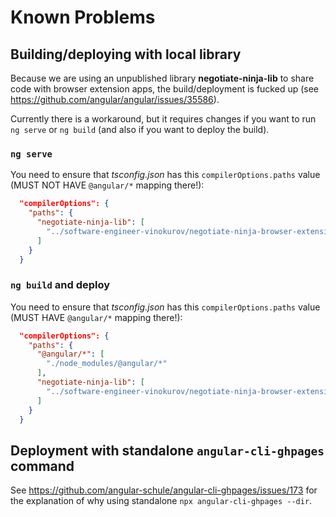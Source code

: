 # Known Problems

## Building/deploying with local library

Because we are using an unpublished library **negotiate-ninja-lib** to share code with browser extension apps, the build/deployment is fucked up
(see https://github.com/angular/angular/issues/35586).

Currently there is a workaround, but it requires changes if you want to run `ng serve` or `ng build` (and also if you want to deploy the build).

### `ng serve`

You need to ensure that _tsconfig.json_ has this `compilerOptions.paths` value (MUST NOT HAVE `@angular/*` mapping there!):

```json
  "compilerOptions": {
    "paths": {
      "negotiate-ninja-lib": [
        "../software-engineer-vinokurov/negotiate-ninja-browser-extension/projects/negotiate-ninja-lib/src/public-api"
      ]
    }
  }
```

### `ng build` and deploy

You need to ensure that _tsconfig.json_ has this `compilerOptions.paths` value (MUST HAVE `@angular/*` mapping there!):

```json
  "compilerOptions": {
    "paths": {
      "@angular/*": [
        "./node_modules/@angular/*"
      ],
      "negotiate-ninja-lib": [
        "../software-engineer-vinokurov/negotiate-ninja-browser-extension/projects/negotiate-ninja-lib/src/public-api"
      ]
    }
  }
```


## Deployment with standalone `angular-cli-ghpages` command

See https://github.com/angular-schule/angular-cli-ghpages/issues/173 for the explanation of why using standalone `npx angular-cli-ghpages --dir`.
